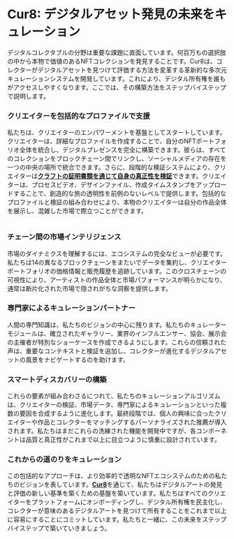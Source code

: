 # Cur8: デジタルアセット発見の未来をキュレーション

デジタルコレクタブルの分野は重要な課題に直面しています。何百万もの選択肢の中から本物で価値のあるNFTコレクションを発見することです。Cur8は、コレクターがデジタルアセットを見つけて評価する方法を変革する革新的な多次元キュレーションシステムを開発しています。これにより、デジタル所有権を誰もがアクセスしやすくなります。ここでは、その構築方法をステップバイステップで説明します。

### クリエイターを包括的なプロファイルで支援 <a href="#ember55" id="ember55"></a>

私たちは、クリエイターのエンパワーメントを基盤としてスタートしています。クリエイターは、詳細なプロファイルを作成することで、自分のNFTポートフォリオ全体を統合し、デジタルプレゼンスを完全に構築できます。彼らは、すべてのコレクションをブロックチェーン間でリンクし、ソーシャルメディアの存在を一つの中央の場所で統合できます。さらに、段階的な検証システムにより、クリエイターは[**クラフトの証明書類を通じて自身の真正性を検証**](proof-of-craft-differentiating-art-in-the-age-of-ai.md)できます。クリエイターは、プロセスビデオ、デザインファイル、作成タイムスタンプをアップロードすることで、創造的な旅の透明性を前例のないレベルで提供します。包括的なプロファイルと検証の組み合わせにより、本物のクリエイターは自分の作品全体を展示し、混雑した市場で際立つことができます。

<figure><img src="../../.gitbook/assets/Screenshot 2024-12-12 at 12.58.58.png" alt=""><figcaption></figcaption></figure>

### チェーン間の市場インテリジェンス <a href="#ember57" id="ember57"></a>

市場のダイナミクスを理解するには、エコシステムの完全なビューが必要です。私たちは14の異なるブロックチェーンをまたいでデータを集約し、クリエイターポートフォリオの価格情報と販売履歴を追跡しています。このクロスチェーンの可視性により、アーティストの作品全体と市場パフォーマンスが明らかになり、通常は断片化された市場で隠されがちな洞察を提供します。

### 専門家によるキュレーションパートナー <a href="#ember59" id="ember59"></a>

人間の専門知識は、私たちのビジョンの中心に残ります。私たちのキュレーターモジュールは、確立されたギャラリー、業界のインフルエンサー、協会、展示会の主催者が特別なショーケースを作成できるようにします。これらの信頼された声は、重要なコンテキストと検証を追加し、コレクターが進化するデジタルアセットの風景をナビゲートするのを助けます。

### スマートディスカバリーの構築 <a href="#ember61" id="ember61"></a>

これらの要素が組み合わさるにつれて、私たちのキュレーションアルゴリズムは、クリエイターの検証、市場データ、専門家によるキュレーションといった複数の要因を合成するように進化します。最終段階では、個人の興味に合ったクリエイターや作品とコレクターをマッチングするパーソナライズされた推薦が導入されます。私たちはまだこれらの洗練された機能を開発中ですが、各コンポーネントは品質と真正性がこれまで以上に目立つように慎重に設計されています。

### これからの道のりをキュレーション <a href="#ember63" id="ember63"></a>

この包括的なアプローチは、より効率的で透明なNFTエコシステムのための私たちのビジョンを表しています。[**Cur8**](https://app.cur8.io/home)を通じて、私たちはデジタルアートの発見と評価の新しい基準を築くための基盤を築いています。私たちはすべてのクリエイターをプラットフォームにオンボーディングし、デジタル所有権を民主化し、コレクターが意味のあるデジタルアートを見つけて所有することをこれまで以上に容易にすることにコミットしています。私たちと一緒に、この未来をステップバイステップで築いていきましょう。
